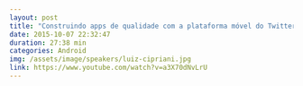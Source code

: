 ```yaml
---
layout: post
title: "Construindo apps de qualidade com a plataforma móvel do Twitter - Luis Cipriani"
date: 2015-10-07 22:32:47
duration: 27:38 min
categories: Android
img: /assets/image/speakers/luiz-cipriani.jpg
link: https://www.youtube.com/watch?v=a3X70dNvLrU
---
```


